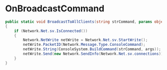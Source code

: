 <Badge type="danger" text="Carbon Compatible"/><Badge type="warning" text="Oxide Compatible"/>
# OnBroadcastCommand
```csharp
public static void BroadcastToAllClients(string strCommand, params object[] args)
{
	if (Network.Net.sv.IsConnected())
	{
		Network.NetWrite netWrite = Network.Net.sv.StartWrite();
		netWrite.PacketID(Network.Message.Type.ConsoleCommand);
		netWrite.String(ConsoleSystem.BuildCommand(strCommand, args));
		netWrite.Send(new Network.SendInfo(Network.Net.sv.connections));
	}
}

```
